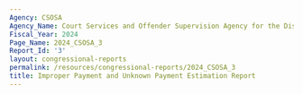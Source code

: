```yaml
---
Agency: CSOSA
Agency_Name: Court Services and Offender Supervision Agency for the District of Columbia
Fiscal_Year: 2024
Page_Name: 2024_CSOSA_3
Report_Id: '3'
layout: congressional-reports
permalink: /resources/congressional-reports/2024_CSOSA_3
title: Improper Payment and Unknown Payment Estimation Report
---
```

